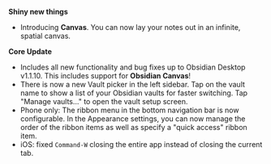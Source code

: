 **Shiny new things**
- Introducing **Canvas**. You can now lay your notes out in an infinite, spatial canvas.

**Core Update**
- Includes all new functionality and bug fixes up to Obsidian Desktop v1.1.10. This includes support for **Obsidian Canvas**!
- There is now a new Vault picker in the left sidebar. Tap on the vault name to show a list of your Obsidian vaults for faster switching. Tap "Manage vaults..." to open the vault setup screen.
- Phone only: The ribbon menu in the bottom navigation bar is now configurable. In the Appearance settings, you can now manage the order of the ribbon items as well as specify a "quick access" ribbon item.
- iOS: fixed `Command-W` closing the entire app instead of closing the current tab.
